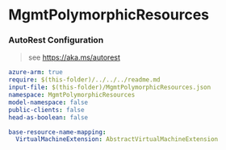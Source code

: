 # MgmtPolymorphicResources

### AutoRest Configuration

> see https://aka.ms/autorest

``` yaml
azure-arm: true
require: $(this-folder)/../../../readme.md
input-file: $(this-folder)/MgmtPolymorphicResources.json
namespace: MgmtPolymorphicResources
model-namespace: false
public-clients: false
head-as-boolean: false

base-resource-name-mapping:
  VirtualMachineExtension: AbstractVirtualMachineExtension
```
